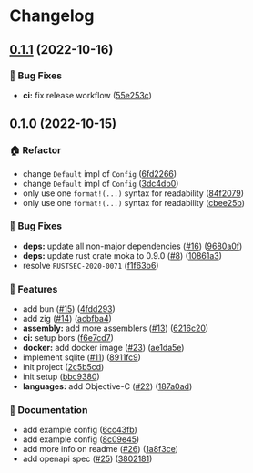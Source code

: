 # Changelog

## [0.1.1](https://github.com/devtomio/legion/compare/v0.1.0...v0.1.1) (2022-10-16)


### 🐛 Bug Fixes

* **ci:** fix release workflow ([55e253c](https://github.com/devtomio/legion/commit/55e253c8b768d53e610a29c6d96d7a79bb547f49))

## 0.1.0 (2022-10-15)


### 🏠 Refactor

* change `Default` impl of `Config` ([6fd2266](https://github.com/devtomio/legion/commit/6fd22663c05979beed3337747fc1a810ca69feb3))
* change `Default` impl of `Config` ([3dc4db0](https://github.com/devtomio/legion/commit/3dc4db0e475140030f71d2645faf3f553a46a76a))
* only use one `format!(...)` syntax for readability ([84f2079](https://github.com/devtomio/legion/commit/84f20792a7db1eed996566ea33cd5ee98be9259e))
* only use one `format!(...)` syntax for readability ([cbee25b](https://github.com/devtomio/legion/commit/cbee25b29db6ae89bc21603d4c43e4b786345cfc))


### 🐛 Bug Fixes

* **deps:** update all non-major dependencies ([#16](https://github.com/devtomio/legion/issues/16)) ([9680a0f](https://github.com/devtomio/legion/commit/9680a0f63170a76322d0a6c9971c40bf9e86e6da))
* **deps:** update rust crate moka to 0.9.0 ([#8](https://github.com/devtomio/legion/issues/8)) ([10861a3](https://github.com/devtomio/legion/commit/10861a38820b86ba972a6e694d02ada7b81a31a5))
* resolve `RUSTSEC-2020-0071` ([f1f63b6](https://github.com/devtomio/legion/commit/f1f63b644fc75c833ca067f9fb7874e192061478))


### 🚀 Features

* add bun ([#15](https://github.com/devtomio/legion/issues/15)) ([4fdd293](https://github.com/devtomio/legion/commit/4fdd29362c2415674572f20ca238a858a1988095))
* add zig ([#14](https://github.com/devtomio/legion/issues/14)) ([acbfba4](https://github.com/devtomio/legion/commit/acbfba46d9c7de52debda76f92747cebfb2f94ee))
* **assembly:** add more assemblers ([#13](https://github.com/devtomio/legion/issues/13)) ([6216c20](https://github.com/devtomio/legion/commit/6216c204b492d4a49ebe45ecd83cbb881e49aaab))
* **ci:** setup bors ([f6e7cd7](https://github.com/devtomio/legion/commit/f6e7cd7672d02cebedb9c8c31938df176038b6bc))
* **docker:** add docker image ([#23](https://github.com/devtomio/legion/issues/23)) ([ae1da5e](https://github.com/devtomio/legion/commit/ae1da5e51abfcdb2379f27d94075838efea9ab85))
* implement sqlite ([#11](https://github.com/devtomio/legion/issues/11)) ([8911fc9](https://github.com/devtomio/legion/commit/8911fc93173a8f1bb485b946db439f7b2161505e))
* init project ([2c5b5cd](https://github.com/devtomio/legion/commit/2c5b5cd668721ffd92e985081a4179958bd62743))
* init setup ([bbc9380](https://github.com/devtomio/legion/commit/bbc93803c2315769d7286ee4d22721e56891b64d))
* **languages:** add Objective-C ([#22](https://github.com/devtomio/legion/issues/22)) ([187a0ad](https://github.com/devtomio/legion/commit/187a0ad8c72652eaddd4e3246f8bc8199ca5a9de))


### 📝 Documentation

* add example config ([6cc43fb](https://github.com/devtomio/legion/commit/6cc43fb93183a6794b42b61f2f499ff4f38dc14b))
* add example config ([8c09e45](https://github.com/devtomio/legion/commit/8c09e45b0f221bd6d697666c7a7f9b896b32b241))
* add more info on readme ([#26](https://github.com/devtomio/legion/issues/26)) ([1a8f3ce](https://github.com/devtomio/legion/commit/1a8f3ce3f0dd8c4ba6480066ffca67450a8280b6))
* add openapi spec ([#25](https://github.com/devtomio/legion/issues/25)) ([3802181](https://github.com/devtomio/legion/commit/38021818a53e5e12759db727a8fa3a07b78fde6c))
